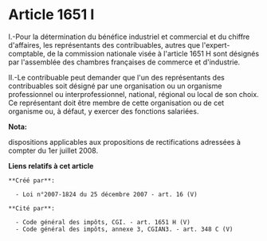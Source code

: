 # Article 1651 I

I.-Pour la détermination du bénéfice industriel et commercial et du chiffre d'affaires, les représentants des contribuables,
autres que l'expert-comptable, de la commission nationale visée à l'article 1651 H sont désignés par l'assemblée des chambres
françaises de commerce et d'industrie. 

II.-Le contribuable peut demander que l'un des représentants des contribuables soit désigné par une organisation ou un
organisme professionnel ou interprofessionnel, national, régional ou local de son choix. Ce représentant doit être membre de
cette organisation ou de cet organisme ou, à défaut, y exercer des fonctions salariées.

**Nota:**

dispositions applicables aux propositions de rectifications adressées à compter du 1er juillet 2008.

**Liens relatifs à cet article**

	**Créé par**:

	  - Loi n°2007-1824 du 25 décembre 2007 - art. 16 (V)

	**Cité par**:

	  - Code général des impôts, CGI. - art. 1651 H (V)
	  - Code général des impôts, annexe 3, CGIAN3. - art. 348 C (V)
